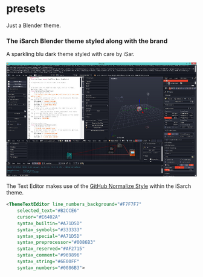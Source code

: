 presets
=======

Just a Blender theme.

### The iSarch Blender theme styled along with the brand

A sparkling blu dark theme styled with care by iSar.

![alt text](https://github.com/i5ar/presets/blob/master/interface_theme/blender-itheme.jpg)

The Text Editor makes use of the [GitHub Normalize Style] within the iSarch theme.

```xml
<ThemeTextEditor line_numbers_background="#F7F7F7"
	selected_text="#B2CCE6"
	cursor="#E6402A"
	syntax_builtin="#A71D5D"
	syntax_symbols="#333333"
	syntax_special="#A71D5D"
	syntax_preprocessor="#0086B3"
	syntax_reserved="#AF2715"
	syntax_comment="#969896"
	syntax_string="#6E00FF"
	syntax_numbers="#0086B3">
```

[GitHub Normalize Style]:https://assets-cdn.github.com/assets/github-c2741248e2d3621dc617258de9bfdf42cf72de75b75daa7f6e388f0e5208d5f4.css
